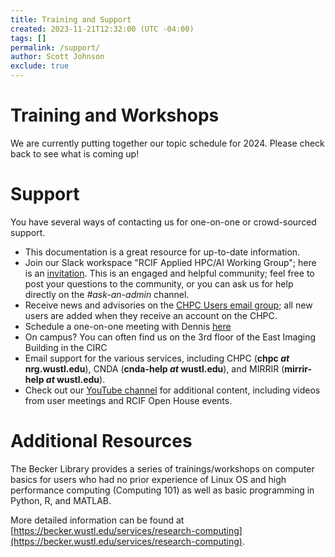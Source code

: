 ```yaml
---
title: Training and Support
created: 2023-11-21T12:32:00 (UTC -04:00)
tags: []
permalink: /support/
author: Scott Johnson
exclude: true
---
```


# Training and Workshops
We are currently putting together our topic schedule for 2024. Please check back to see what is coming up!

# Support
You have several ways of contacting us for one-on-one or crowd-sourced support.

* This documentation is a great resource for up-to-date information.
* Join our Slack workspace "RCIF Applied HPC/AI Working Group"; here is an [invitation](https://join.slack.com/t/rcifappliedhc-fhq3441/shared_invite/zt-29odbs0ef-sLJPyqyWqJI5Y5ydJYQSDQ). This is an engaged and helpful community; feel free to post your questions to the community, or you can ask us for help directly on the _#ask-an-admin_ channel.
* Receive news and advisories on the [CHPC Users email group](https://gowustl.sharepoint.com/sites/chpc-users); all new users are added when they receive an account on the CHPC.
* Schedule a one-on-one meeting with Dennis [here](https://calendly.com/rcif-hpc-admin-office-hours/30min)
* On campus? You can often find us on the 3rd floor of the East Imaging Building in the CIRC
* Email support for the various services, including CHPC (__chpc _at_ nrg.wustl.edu__), CNDA (__cnda-help _at_ wustl.edu__), and MIRRIR (__mirrir-help _at_ wustl.edu__).
* Check out our [YouTube channel](https://www.youtube.com/@rcifwustl) for additional content, including videos from user meetings and RCIF Open House events.

# Additional Resources
The Becker Library provides a series of trainings/workshops on computer basics for users who had no prior experience of Linux OS and high performance computing (Computing 101) as well as basic programming in Python, R, and MATLAB.

More detailed information can be found at [https://becker.wustl.edu/services/research-computing](https://becker.wustl.edu/services/research-computing).
